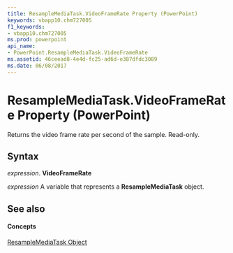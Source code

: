 ```yaml
---
title: ResampleMediaTask.VideoFrameRate Property (PowerPoint)
keywords: vbapp10.chm727005
f1_keywords:
- vbapp10.chm727005
ms.prod: powerpoint
api_name:
- PowerPoint.ResampleMediaTask.VideoFrameRate
ms.assetid: 46ceead8-4e4d-fc25-ad6d-e387dfdc3089
ms.date: 06/08/2017
---
```



# ResampleMediaTask.VideoFrameRate Property (PowerPoint)

Returns the video frame rate per second of the sample. Read-only.


## Syntax

 _expression_. **VideoFrameRate**

 _expression_ A variable that represents a **ResampleMediaTask** object.


## See also


#### Concepts


[ResampleMediaTask Object](PowerPoint.ResampleMediaTask.md)

